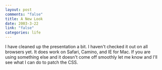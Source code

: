 ```yaml
--- 
layout: post
comments: "false"
title: A New Look
date: 2003-3-22
link: "false"
categories: life
---
```

I have cleaned up the presentation a bit. I haven't checked it out on all browsers yet. It does work on Safari, Camino, and IE for Mac.  If you are using something else and it doesn't come off smoothly let me know and I'll see what I can do to patch the CSS.
